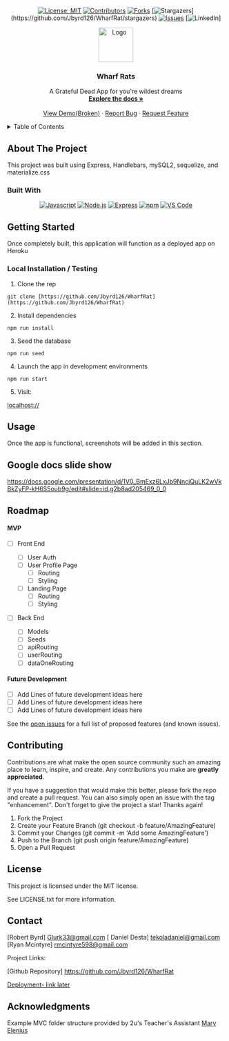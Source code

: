 

<div align="center">


[![License: MIT](https://img.shields.io/badge/License-MIT-yellow.svg)](https://opensource.org/licenses/MIT)
[![Contributors](https://img.shields.io/github/contributors/https://github.com/Jbyrd126/WharfRatstyle=plastic&logo=appveyor)](https://github.com/Jbyrd126/WharfRat/graphs/contributors)
[![Forks](https://img.shields.io/github/forks/https://github.com/Jbyrd126/WharfRatstyle=plastic&logo=appveyor)](https://github.com/Jbyrd126/WharfRat/network/members)
[![Stargazers](https://img.shields.io/github/stars/(https://github.com/Jbyrd126/WharfRat)style=plastic&logo=appveyor)](https://github.com/Jbyrd126/WharfRat/stargazers)
[![Issues](https://img.shields.io/github/issues/https://github.com/Jbyrd126/WharfRat?style=plastic&logo=appveyor)](https://github.com/Jbyrd126/WharfRat)
[![LinkedIn](https://img.shields.io/badge/-LinkedIn-black.svg?style=plastic&logo=appveyor&logo=linkedin&colorB=555)]

</div>

<!-- PROJECT LOGO -->

<div align="center">
  <a href="https://github.com/Jbyrd126/WharfRat">
    <img src="./public/images/" alt="Logo" width="80" height="80">
  </a>

  <h3 align="center">Wharf Rats</h3>

  <p align="center">
    A Grateful Dead App for you're wildest dreams   <br />
    <a href="https://github.com/Jbyrd126/WharfRat"><strong>Explore the docs »</strong></a>
    <br />
    <br />
    <!-- !!!IMPORTANT!!! add your deployment link here -->
    <a href="https://github.com/Jbyrd126/WharfRat">View Demo(Broken)</a>
    ·
    <a href="https://github.com/Jbyrd126/WharfRat">Report Bug</a>
    ·
    <a href="https://github.com/Jbyrd126/WharfRat">Request Feature</a>

  </p>
</div>

<!-- TABLE OF CONTENTS -->
<details>
  <summary>Table of Contents</summary>
  <ol>
    <li>
      <a href="#about-the-project">About The Project</a>
      <ul>
        <li><a href="#built-with">Built With</a></li>
      </ul>
    </li>
    <li>
      <a href="#getting-started">Getting Started</a>
      <ul>
        <li><a href="#installation">Installation</a></li>
      </ul>
    </li>
    <li><a href="#usage">Usage</a></li>
    <li><a href="#roadmap">Roadmap</a></li>
    <li><a href="#contributing">Contributing</a></li>
    <li><a href="#license">License</a></li>
    <li><a href="#contact">Contact</a></li>
    <li><a href="#acknowledgments">Acknowledgments</a></li>
  </ol>
</details>

<!-- ABOUT THE PROJECT -->

## About The Project

<!-- !!!IMPORTANT!!! add your screenshots or demo videos here -->
<!-- Add screenshots using the following format: -->
<!-- ![Screenshot alt description](directPathOfScreenshots) -->
<!-- Add video demos using the following format: -->
<!-- ![Video alt description](directPathOfVideos) -->

<!--  -->

This project was built using Express, Handlebars, mySQL2, sequelize, and materialize.css

### Built With

<div align="center">

<!-- TODO -->

[![Javascript](https://img.shields.io/badge/Language-JavaScript-ff0000?style=plastic&logo=JavaScript&logoWidth=10)](https://javascript.info/)
[![Node.js](https://img.shields.io/badge/Framework-Node.js-ff0000?style=plastic&logo=Node.js&logoWidth=10)](https://nodejs.org/en/)
[![Express](https://img.shields.io/badge/Framework-Express-80ff00?style=plastic&logo=Express&logoWidth=10)](https://expressjs.com/)
[![npm](https://img.shields.io/badge/Tools-npm-ff0000?style=plastic&logo=npm&logoWidth=10)](https://www.npmjs.com/)
[![VS Code](https://img.shields.io/badge/IDE-VSCode-ff0000?style=plastic&logo=VisualStudioCode&logoWidth=10)](https://code.visualstudio.com/docs)

</div>

<!-- GETTING STARTED -->

## Getting Started

Once completely built, this application will function as a deployed app on Heroku

### Local Installation / Testing

1. Clone the rep

```
git clone [https://github.com/Jbyrd126/WharfRat](https://github.com/Jbyrd126/WharfRat)
```

2. Install dependencies

```
npm run install
```

3. Seed the database

```
npm run seed
```

4. Launch the app in development environments

```
npm run start
```

5. Visit:

[localhost://]()

<!-- USAGE EXAMPLES -->

## Usage

Once the app is functional, screenshots will be added in this section.

<!-- ROADMAP -->
## Google docs slide show
https://docs.google.com/presentation/d/1V0_BmExz6LxJb9NncjQuLK2wVkBkZyFP-kH6S5oub9g/edit#slide=id.g2b8ad205469_0_0

## Roadmap

#### MVP

<!-- This is a nested check-box that displays a nice checked or unchecked list on your Github repo to show your visitor's a quick road map! -->

- [ ] Front End

  - [ ] User Auth
  - [ ] User Profile Page
    - [ ] Routing
    - [ ] Styling
  - [ ] Landing Page
    - [ ] Routing
    - [ ] Styling

- [ ] Back End
  - [ ] Models
  - [ ] Seeds
  - [ ] apiRouting
  - [ ] userRouting
  - [ ] dataOneRouting

#### Future Development

- [ ] Add Lines of future development ideas here
- [ ] Add Lines of future development ideas here
- [ ] Add Lines of future development ideas here

See the [open issues](https://github.com/Jbyrd126/WharfRat) for a full list of proposed features (and known issues).

<!-- CONTRIBUTING -->

## Contributing

Contributions are what make the open source community such an amazing place to learn, inspire, and create. Any contributions you make are **greatly appreciated**.

If you have a suggestion that would make this better, please fork the repo and create a pull request. You can also simply open an issue with the tag "enhancement".
Don't forget to give the project a star! Thanks again!

1. Fork the Project
2. Create your Feature Branch (git checkout -b feature/AmazingFeature)
3. Commit your Changes (git commit -m 'Add some AmazingFeature')
4. Push to the Branch (git push origin feature/AmazingFeature)
5. Open a Pull Request

<!-- LICENSE -->

## License

This project is licensed under the MIT license.

See LICENSE.txt for more information.

<!-- CONTACT -->

## Contact

<!-- Add your name, portfolio link, and email if you would like here -->

[Robert Byrd]
Glurk33@gmail.com
[ Daniel Desta]
tekoladaniel@gmail.com
[Ryan Mcintyre]
rmcintyre598@gmail.com

Project Links:

[Github Repository] https://github.com/Jbyrd126/WharfRat

<!-- !!!IMPORTANT!!! add your deployment link here -->

[Deployment- link later]()

<!-- ACKNOWLEDGMENTS -->

## Acknowledgments

Example MVC folder structure provided by 2u's Teacher's Assistant [Mary Elenius](https://maryelenius.com/d20)
